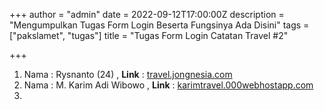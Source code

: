 +++
author = "admin"
date = 2022-09-12T17:00:00Z
description = "Mengumpulkan Tugas Form Login Beserta Fungsinya Ada Disini"
tags = ["pakslamet", "tugas"]
title = "Tugas Form Login Catatan Travel #2"

+++
1. Nama : Rysnanto (24) , **Link** : [travel.jongnesia.com](http://travel.jongnesia.com "travel.jongnesia.com")
2. Nama : M. Karim Adi Wibowo , **Link** : [karimtravel.000webhostapp.com](http://karimtravel.000webhostapp.com "karimtravel.000webhostapp.com")
3. 